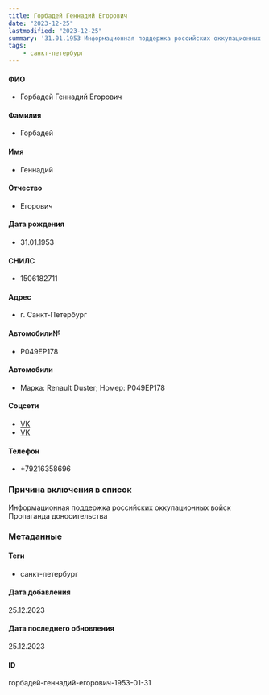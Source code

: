 ```yaml
---
title: Горбадей Геннадий Егорович
date: "2023-12-25"
lastmodified: "2023-12-25"
summary: '31.01.1953 Информационная поддержка российских оккупационных войск. Пропаганда доносительства'
tags: 
    - санкт-петербург
---
```

<!--# pp2-->
<!--## Фигурант-->
<!--### Личные данные-->
#### ФИО
- Горбадей Геннадий Егорович
#### Фамилия
- Горбадей
#### Имя
- Геннадий
#### Отчество
- Егорович
#### Дата рождения
- 31.01.1953
#### СНИЛС
- 1506182711
#### Адрес
- г. Санкт-Петербург
#### Автомобили№
- Р049ЕР178
#### Автомобили
- Марка: Renault Duster; Номер: Р049ЕР178
#### Соцсети
- [VK](https://vk.com/id822641635)
- [VK](https://vk.com/id334116637)
#### Телефон
- +79216358696
### Причина включения в список
Информационная поддержка российских оккупационных войск
Пропаганда доносительства
### Метаданные
#### Теги
- санкт-петербург
#### Дата добавления
25.12.2023
#### Дата последнего обновления
25.12.2023
#### ID
горбадей-геннадий-егорович-1953-01-31
<!--## END;-->
